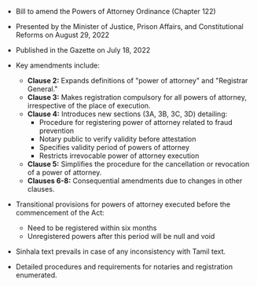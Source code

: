 - Bill to amend the Powers of Attorney Ordinance (Chapter 122)
- Presented by the Minister of Justice, Prison Affairs, and Constitutional Reforms on August 29, 2022
- Published in the Gazette on July 18, 2022
- Key amendments include:

  - **Clause 2:** Expands definitions of "power of attorney" and "Registrar General."
  - **Clause 3:** Makes registration compulsory for all powers of attorney, irrespective of the place of execution.
  - **Clause 4:** Introduces new sections (3A, 3B, 3C, 3D) detailing:
    - Procedure for registering power of attorney related to fraud prevention
    - Notary public to verify validity before attestation
    - Specifies validity period of powers of attorney 
    - Restricts irrevocable power of attorney execution
  - **Clause 5:** Simplifies the procedure for the cancellation or revocation of a power of attorney.
  - **Clauses 6-8:** Consequential amendments due to changes in other clauses.
  
- Transitional provisions for powers of attorney executed before the commencement of the Act:
  - Need to be registered within six months
  - Unregistered powers after this period will be null and void
  
- Sinhala text prevails in case of any inconsistency with Tamil text.
- Detailed procedures and requirements for notaries and registration enumerated.